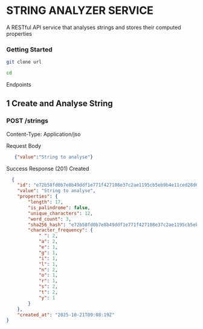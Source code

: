# STRING ANALYZER SERVICE

A RESTful API service that analyses strings and stores their computed properties

### Getting Started
```bash
git clone url
```

```bash
cd 
```

Endpoints 
## 1 Create and Analyse String
### POST /strings
 Content-Type: Application/jso

Request Body
```json
   {"value":"String to analyse"}
```

Success Response (201) Created
```json
  {
    "id": "e72b58fd0b7e8b49ddf1e771f427108e37c2ae1195cb5eb9b4e11ced28d6075c",
    "value": "String to analyse",
    "properties": {
        "length": 17,
        "is_palindrome": false,
        "unique_characters": 12,
        "word_count": 3,
        "sha256_hash": "e72b58fd0b7e8b49ddf1e771f427108e37c2ae1195cb5eb9b4e11ced28d6075c",
        "character_frequency": {
            " ": 2,
            "a": 2,
            "e": 1,
            "g": 1,
            "i": 1,
            "l": 1,
            "n": 2,
            "o": 1,
            "r": 1,
            "s": 2,
            "t": 2,
            "y": 1
        }
    },
    "created_at": "2025-10-21T09:08:19Z"
}
```


